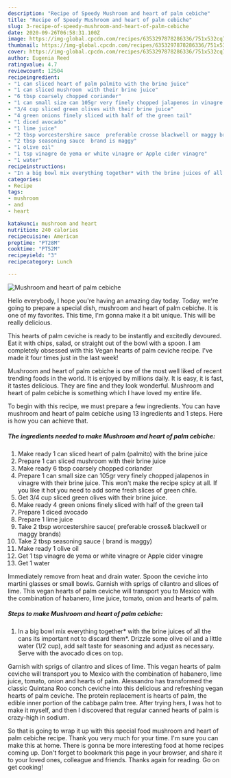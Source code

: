 ```yaml
---
description: "Recipe of Speedy Mushroom and heart of palm cebiche"
title: "Recipe of Speedy Mushroom and heart of palm cebiche"
slug: 3-recipe-of-speedy-mushroom-and-heart-of-palm-cebiche
date: 2020-09-26T06:58:31.100Z
image: https://img-global.cpcdn.com/recipes/6353297878286336/751x532cq70/mushroom-and-heart-of-palm-cebiche-recipe-main-photo.jpg
thumbnail: https://img-global.cpcdn.com/recipes/6353297878286336/751x532cq70/mushroom-and-heart-of-palm-cebiche-recipe-main-photo.jpg
cover: https://img-global.cpcdn.com/recipes/6353297878286336/751x532cq70/mushroom-and-heart-of-palm-cebiche-recipe-main-photo.jpg
author: Eugenia Reed
ratingvalue: 4.7
reviewcount: 12504
recipeingredient:
- "1 can sliced heart of palm palmito with the brine juice"
- "1 can sliced mushroom  with their brine juice"
- "6 tbsp coarsely chopped coriander"
- "1 can small size can 105gr very finely chopped jalapenos in vinagre with their brine juice This wont make the recipe spicy at all If you like it hot you need to add some fresh slices of green chile"
- "3/4 cup sliced green olives with their brine juice"
- "4 green onions finely sliced with half of the green tail"
- "1 diced avocado"
- "1 lime juice"
- "2 tbsp worcestershire sauce  preferable crosse blackwell or maggy brands"
- "2 tbsp seasoning sauce  brand is maggy"
- "1 olive oil"
- "1 tsp vinagre de yema or white vinagre or Apple cider vinagre"
- "1 water"
recipeinstructions:
- "In a big bowl mix everything together* with the brine juices of all the cans its important not to discard them*. Drizzle some olive oil and a little water (1/2  cup), add salt taste for seasoning and adjust as necessary.  Serve with the avocado dices on top."
categories:
- Recipe
tags:
- mushroom
- and
- heart

katakunci: mushroom and heart 
nutrition: 240 calories
recipecuisine: American
preptime: "PT28M"
cooktime: "PT52M"
recipeyield: "3"
recipecategory: Lunch

---
```



![Mushroom and heart of palm cebiche](https://img-global.cpcdn.com/recipes/6353297878286336/751x532cq70/mushroom-and-heart-of-palm-cebiche-recipe-main-photo.jpg)

Hello everybody, I hope you're having an amazing day today. Today, we're going to prepare a special dish, mushroom and heart of palm cebiche. It is one of my favorites. This time, I'm gonna make it a bit unique. This will be really delicious.

This hearts of palm ceviche is ready to be instantly and excitedly devoured. Eat it with chips, salad, or straight out of the bowl with a spoon. I am completely obsessed with this Vegan hearts of palm ceviche recipe. I&#39;ve made it four times just in the last week!

Mushroom and heart of palm cebiche is one of the most well liked of recent trending foods in the world. It is enjoyed by millions daily. It is easy, it is fast, it tastes delicious. They are fine and they look wonderful. Mushroom and heart of palm cebiche is something which I have loved my entire life.


To begin with this recipe, we must prepare a few ingredients. You can have mushroom and heart of palm cebiche using 13 ingredients and 1 steps. Here is how you can achieve that.

<!--inarticleads1-->

##### The ingredients needed to make Mushroom and heart of palm cebiche:

1. Make ready 1 can sliced heart of palm (palmito) with the brine juice
1. Prepare 1 can sliced mushroom  with their brine juice
1. Make ready 6 tbsp coarsely chopped coriander
1. Prepare 1 can small size can 105gr very finely chopped jalapenos in vinagre with their brine juice. This won&#39;t make the recipe spicy at all. If you like it hot you need to add some fresh slices of green chile.
1. Get 3/4 cup sliced green olives with their brine juice.
1. Make ready 4 green onions finely sliced with half of the green tail
1. Prepare 1 diced avocado
1. Prepare 1 lime juice
1. Take 2 tbsp worcestershire sauce(  preferable crosse&amp; blackwell or maggy brands)
1. Take 2 tbsp seasoning sauce ( brand is maggy)
1. Make ready 1 olive oil
1. Get 1 tsp vinagre de yema or white vinagre or Apple cider vinagre
1. Get 1 water


Immediately remove from heat and drain water. Spoon the ceviche into martini glasses or small bowls. Garnish with sprigs of cilantro and slices of lime. This vegan hearts of palm ceviche will transport you to Mexico with the combination of habanero, lime juice, tomato, onion and hearts of palm. 

<!--inarticleads2-->

##### Steps to make Mushroom and heart of palm cebiche:

1. In a big bowl mix everything together* with the brine juices of all the cans its important not to discard them*. Drizzle some olive oil and a little water (1/2  cup), add salt taste for seasoning and adjust as necessary.  Serve with the avocado dices on top.


Garnish with sprigs of cilantro and slices of lime. This vegan hearts of palm ceviche will transport you to Mexico with the combination of habanero, lime juice, tomato, onion and hearts of palm. Alessandro has transformed the classic Quintana Roo conch ceviche into this delicious and refreshing vegan hearts of palm ceviche. The protein replacement is hearts of palm, the edible inner portion of the cabbage palm tree. After trying hers, I was hot to make it myself, and then I discovered that regular canned hearts of palm is crazy-high in sodium. 

So that is going to wrap it up with this special food mushroom and heart of palm cebiche recipe. Thank you very much for your time. I'm sure you can make this at home. There is gonna be more interesting food at home recipes coming up. Don't forget to bookmark this page in your browser, and share it to your loved ones, colleague and friends. Thanks again for reading. Go on get cooking!
